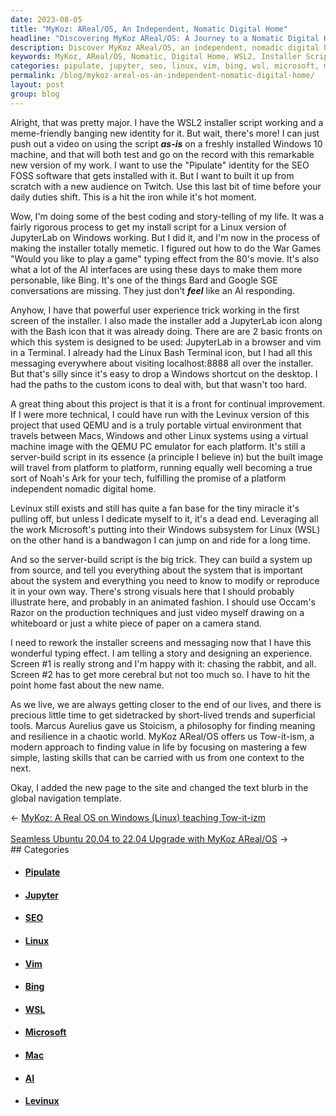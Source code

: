 ```yaml
---
date: 2023-08-05
title: "MyKoz: AReal/OS, An Independent, Nomatic Digital Home"
headline: "Discovering MyKoz AReal/OS: A Journey to a Nomatic Digital Home"
description: Discover MyKoz AReal/OS, an independent, nomadic digital home that offers Tow-it-ism, a modern approach to finding value in life by mastering simple, lasting skills. With a powerful user experience, the installer script adds a JupyterLab icon and Bash icon, with the War Games 'Would you like to play a game' typing effect.
keywords: MyKoz, AReal/OS, Nomatic, Digital Home, WSL2, Installer Script, Pipulate, SEO, FOSS, Software, Windows 10, Meme, Identity, Video, War Games, AI, Interfaces, Bing, JupyterLab, Bash, Terminal, Browser, Vim, Levinux, QEMU, PC, Emulator, Macs, Noah's Ark, Server-Build Script, Source, Visuals, Occam's Razor
categories: pipulate, jupyter, seo, linux, vim, bing, wsl, microsoft, mac, ai, levinux
permalink: /blog/mykoz-areal-os-an-independent-nomatic-digital-home/
layout: post
group: blog
---
```



Alright, that was pretty major. I have the WSL2 installer script working and a
meme-friendly banging new identity for it. But wait, there's more! I can just
push out a video on using the script ***as-is*** on a freshly installed Windows
10 machine, and that will both test and go on the record with this remarkable
new version of my work. I want to use the "Pipulate" identity for the SEO FOSS
software that gets installed with it. But I want to built it up from scratch
with a new audience on Twitch. Use this last bit of time before your daily
duties shift. This is a hit the iron while it's hot moment.

Wow, I'm doing some of the best coding and story-telling of my life. It was a
fairly rigorous process to get my install script for a Linux version of
JupyterLab on Windows working. But I did it, and I'm now in the process of
making the installer totally memetic. I figured out how to do the War Games
"Would you like to play a game" typing effect from the 80's movie. It's also
what a lot of the AI interfaces are using these days to make them more
personable, like Bing. It's one of the things Bard and Google SGE conversations
are missing. They just don't ***feel*** like an AI responding.

Anyhow, I have that powerful user experience trick working in the first screen
of the installer. I also made the installer add a JupyterLab icon along with
the Bash icon that it was already doing. There are are 2 basic fronts on which
this system is designed to be used: JupyterLab in a browser and vim in a
Terminal. I already had the Linux Bash Terminal icon, but I had all this
messaging everywhere about visiting localhost:8888 all over the installer. But
that's silly since it's easy to drop a Windows shortcut on the desktop. I had
the paths to the custom icons to deal with, but that wasn't too hard.

A great thing about this project is that it is a front for continual
improvement. If I were more technical, I could have run with the Levinux
version of this project that used QEMU and is a truly portable virtual
environment that travels between Macs, Windows and other Linux systems using a
virtual machine image with the QEMU PC emulator for each platform. It's still a
server-build script in its essence (a principle I believe in) but the built
image will travel from platform to platform, running equally well becoming a
true sort of Noah's Ark for your tech, fulfilling the promise of a platform
independent nomadic digital home. 

Levinux still exists and still has quite a fan base for the tiny miracle it's
pulling off, but unless I dedicate myself to it, it's a dead end. Leveraging
all the work Microsoft's putting into their Windows subsystem for Linux (WSL)
on the other hand is a bandwagon I can jump on and ride for a long time.

And so the server-build script is the big trick. They can build a system up
from source, and tell you everything about the system that is important about
the system and everything you need to know to modify or reproduce it in your
own way. There's strong visuals here that I should probably illustrate here,
and probably in an animated fashion. I should use Occam's Razor on the
production techniques and just video myself drawing on a whiteboard or just a
white piece of paper on a camera stand.

I need to rework the installer screens and messaging now that I have this
wonderful typing effect. I am telling a story and designing an experience.
Screen #1 is really strong and I'm happy with it: chasing the rabbit, and all.
Screen #2 has to get more cerebral but not too much so. I have to hit the point
home fast about the new name.

As we live, we are always getting closer to the end of our lives, and there is
precious little time to get sidetracked by short-lived trends and superficial
tools. Marcus Aurelius gave us Stoicism, a philosophy for finding meaning and
resilience in a chaotic world. MyKoz AReal/OS offers us Tow-it-ism, a modern
approach to finding value in life by focusing on mastering a few simple,
lasting skills that can be carried with us from one context to the next.

Okay, I added the new page to the site and changed the text blurb in the global
navigation template. 


















<div class="arrow-links"><div class="post-nav-prev"><span class="arrow">&larr;&nbsp;</span><a href="/blog/mykoz-a-real-os-on-windows-linux-teaching-tow-it-izm/">MyKoz: A Real OS on Windows (Linux) teaching Tow-it-izm</a></div> &nbsp; <div class="post-nav-next"><a href="/blog/seamless-ubuntu-20-04-to-22-04-upgrade-with-mykoz-areal-os/">Seamless Ubuntu 20.04 to 22.04 Upgrade with MyKoz AReal/OS</a><span class="arrow">&nbsp;&rarr;</span></div></div>
## Categories

<ul>
<li><h4><a href='/pipulate/'>Pipulate</a></h4></li>
<li><h4><a href='/jupyter/'>Jupyter</a></h4></li>
<li><h4><a href='/seo/'>SEO</a></h4></li>
<li><h4><a href='/linux/'>Linux</a></h4></li>
<li><h4><a href='/vim/'>Vim</a></h4></li>
<li><h4><a href='/bing/'>Bing</a></h4></li>
<li><h4><a href='/wsl/'>WSL</a></h4></li>
<li><h4><a href='/microsoft/'>Microsoft</a></h4></li>
<li><h4><a href='/mac/'>Mac</a></h4></li>
<li><h4><a href='/ai/'>AI</a></h4></li>
<li><h4><a href='/levinux/'>Levinux</a></h4></li></ul>